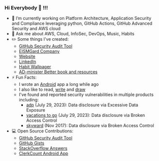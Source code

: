 ### Hi Everybody 🤙 !!!

<!--
**bfrancom/bfrancom** is a ✨ _special_ ✨ repository because its `README.md` (this file) appears on your GitHub profile.

Here are some ideas to get you started:
-->

- 🔭 I’m currently working on Platform Architecture, Application Security and Compliance leveraging python, GitHub Actions, GitHub Advanced Security and AWS cloud
- 💬 Ask me about AWS, Cloud, InfoSec, DevOps, Music, Habits
- ✏️ Some things I've created:
  - [GitHub Security Audit Tool](https://github.com/EISMGard/github-audit-tool)
  - [EISMGard Company](https://www.eismgard.com)
  - [Website](https://benfran.com)
  - [LinkedIn](https://www.linkedin.com/in/benfrancom/)
  - [Habit Wallpaper](https://habituwall.com)
  - [AD-minister Better book and resources](https://administerbetter.com)
- ⚡ Fun Facts:
  - I wrote an [Android](https://github.com/bfrancom/ClerkCount) app a long while ago
  - I also like to read, [write](https://benfran.com) and [draw](https://benfran.com/tags/#art/)
  - I've found and reported security vulnerabilities in multiple products including:
    -  [adp](https://www.adp.com/) (July 29, 2023): Data disclosure via Excessive Data Exposure
    -  [vacations to go](https://www.vacationstogo.com/) (July 29, 2023): Data disclosure via Broken Access Control
    -  [skyward](https://en.wikipedia.org/wiki/Skyward) (Nov 2017): Data disclosure via Broken Access Control
- 💻 Open Source Contributions:
  - [GitHub Security Audit Tool](https://github.com/EISMGard/github-audit-tool)
  - [GitHub Gists](https://gist.github.com/bfrancom)
  - [StackOverflow Answers](https://stackoverflow.com/users/7016129/ben-francom)
  - [ClerkCount Android App](https://github.com/bfrancom/ClerkCount)



